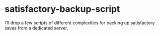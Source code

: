 # satisfactory-backup-script

I'll drop a few scripts of different complexities for backing up satisfactory saves from a dedicated server. 
